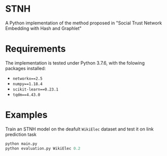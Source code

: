 # STNH
A Python implementation of the method proposed in "Social Trust Network Embedding with Hash and Graphlet"

# Requirements
The implementation is tested under Python 3.7.6, with the folowing packages installed:
- `networkx==2.5`
- `numpy==1.18.4`
- `scikit-learn==0.23.1`
- `tqdm==4.43.0`

# Examples
Train an STNH model on the deafult `WikiElec` dataset and test it on link prediction task
```python
python main.py
python evaluation.py WikiElec 0.2
```
